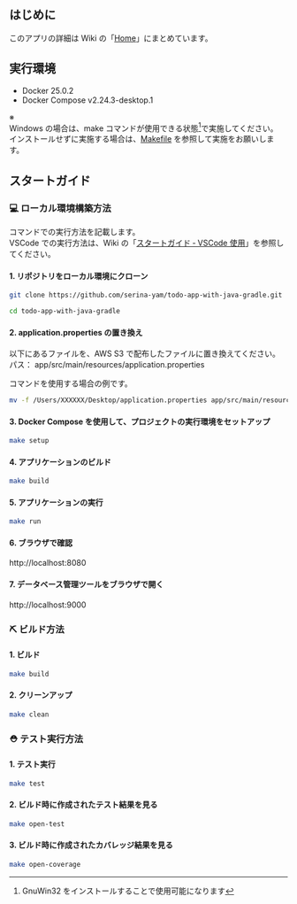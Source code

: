 ## はじめに

このアプリの詳細は Wiki の「[Home](https://github.com/serina-yam/todo-app-with-java-gradle/wiki)」にまとめています。

## 実行環境

- Docker 25.0.2
- Docker Compose v2.24.3-desktop.1

※<br />
Windows の場合は、make コマンドが使用できる状態[^1]で実施してください。<br />
インストールせずに実施する場合は、[Makefile](https://github.com/serina-yam/todo-app-with-java-gradle/blob/main/Makefile) を参照して実施をお願いします。

[^1]: GnuWin32 をインストールすることで使用可能になります

## スタートガイド

### 💻 ローカル環境構築方法

コマンドでの実行方法を記載します。<br />
VSCode での実行方法は、Wiki の「[スタートガイド ‐ VSCode 使用](https://github.com/serina-yam/todo-app-with-java-gradle/wiki/%E3%82%B9%E3%82%BF%E3%83%BC%E3%83%88%E3%82%AC%E3%82%A4%E3%83%89-%E2%80%90-VSCode%E4%BD%BF%E7%94%A8)」を参照してください。

#### 1. リポジトリをローカル環境にクローン

```zsh
git clone https://github.com/serina-yam/todo-app-with-java-gradle.git
```

```zsh
cd todo-app-with-java-gradle
```

#### 2. application.properties の置き換え

以下にあるファイルを、AWS S3 で配布したファイルに置き換えてください。<br />
パス： app/src/main/resources/application.properties<br />

コマンドを使用する場合の例です。

```zsh
mv -f /Users/XXXXXX/Desktop/application.properties app/src/main/resources/application.properties
```

#### 3. Docker Compose を使用して、プロジェクトの実行環境をセットアップ

```zsh
make setup
```

#### 4. アプリケーションのビルド

```zsh
make build
```

#### 5. アプリケーションの実行

```zsh
make run
```

#### 6. ブラウザで確認

http://localhost:8080

#### 7. データベース管理ツールをブラウザで開く

http://localhost:9000

### ⛏️ ビルド方法

#### 1. ビルド

```zsh
make build
```

#### 2. クリーンアップ

```zsh
make clean
```

### ⛑️ テスト実行方法

#### 1. テスト実行

```zsh
make test
```

#### 2. ビルド時に作成されたテスト結果を見る

```zsh
make open-test
```

#### 3. ビルド時に作成されたカバレッジ結果を見る

```zsh
make open-coverage
```
